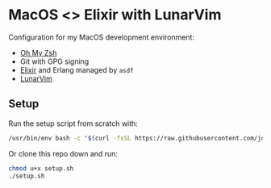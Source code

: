 # MacOS <> Elixir with LunarVim

Configuration for my MacOS development environment:
+ [Oh My Zsh](https://ohmyz.sh)
+ Git with GPG signing
+ [Elixir](https://elixir-lang.org) and Erlang managed by `asdf`
+ [LunarVim](https://lunarvim.org)

## Setup

Run the setup script from scratch with:
```bash
/usr/bin/env bash -c "$(curl -fsSL https://raw.githubusercontent.com/jdenen/config/master/setup.sh)"
```

Or clone this repo down and run:
```bash
chmod u+x setup.sh
./setup.sh
```
